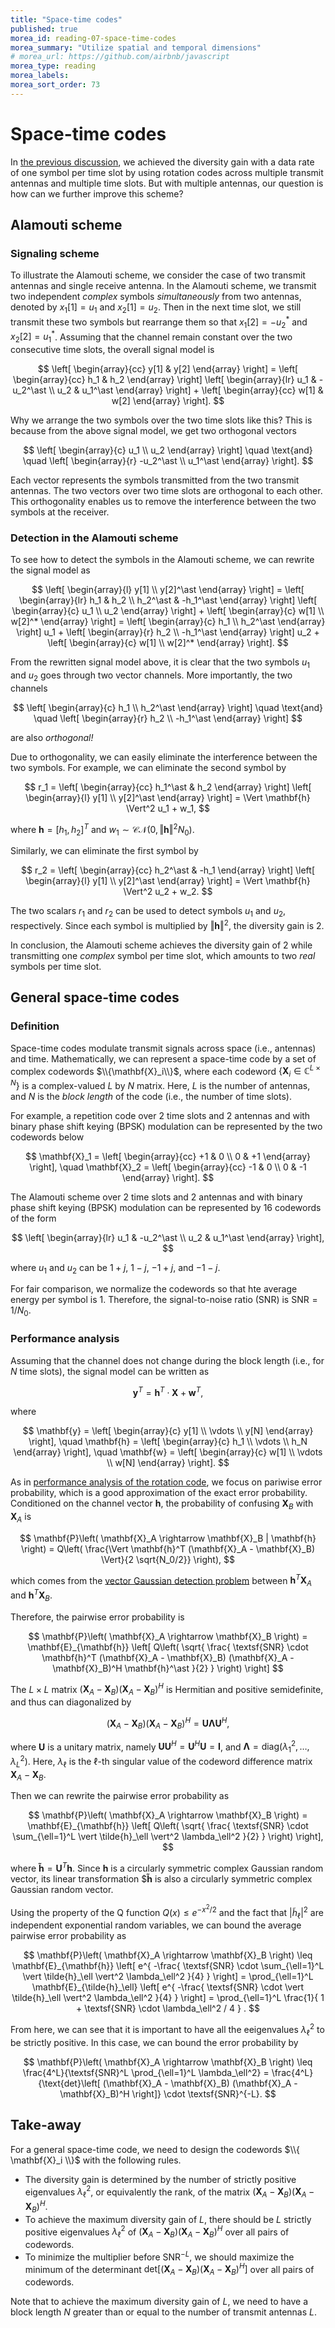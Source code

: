 ```yaml
---
title: "Space-time codes"
published: true
morea_id: reading-07-space-time-codes
morea_summary: "Utilize spatial and temporal dimensions"
# morea_url: https://github.com/airbnb/javascript
morea_type: reading
morea_labels:
morea_sort_order: 73
---
```


# Space-time codes

In [the previous discussion](reading-07-transmit-diversity.html), we achieved the diversity gain with a data rate of one symbol per time slot by using rotation codes across multiple transmit antennas and multiple time slots. But with multiple antennas, our question is how can we further improve this scheme?

## Alamouti scheme

### Signaling scheme

To illustrate the Alamouti scheme, we consider the case of two transmit antennas and single receive antenna. In the Alamouti scheme, we transmit two independent *complex* symbols *simultaneously* from two antennas, denoted by $x_1[1] = u_1$ and $x_2[1] = u_2$. Then in the next time slot, we still transmit these two symbols but rearrange them so that $x_1[2] = -u_2^\ast$ and $x_2[2] = u_1^\ast$. Assuming that the channel remain constant over the two consecutive time slots, the overall signal model is

$$
    \left[ \begin{array}{cc} y[1] & y[2] \end{array} \right] = 
    \left[ \begin{array}{cc} h_1 & h_2 \end{array} \right] 
    \left[ \begin{array}{lr} u_1 & -u_2^\ast \\ u_2 & u_1^\ast \end{array} \right]  + 
    \left[ \begin{array}{cc} w[1] & w[2] \end{array} \right].
$$

Why we arrange the two symbols over the two time slots like this? This is because from the above signal model, we get two orthogonal vectors

$$
\left[ \begin{array}{c} u_1 \\ u_2 \end{array} \right] \quad \text{and} \quad \left[ \begin{array}{r} -u_2^\ast \\ u_1^\ast \end{array} \right].
$$

Each vector represents the symbols transmitted from the two transmit antennas. The two vectors over two time slots are orthogonal to each other. This orthogonality enables us to remove the interference between the two symbols at the receiver. 

### Detection in the Alamouti scheme
To see how to detect the symbols in the Alamouti scheme, we can rewrite the signal model as

$$
    \left[ \begin{array}{l} y[1] \\ y[2]^\ast \end{array} \right] = 
    \left[ \begin{array}{lr} h_1 & h_2 \\ h_2^\ast & -h_1^\ast \end{array} \right] 
    \left[ \begin{array}{c} u_1 \\ u_2 \end{array} \right]  + 
    \left[ \begin{array}{c} w[1] \\ w[2]^* \end{array} \right] = 
    \left[ \begin{array}{c} h_1 \\ h_2^\ast \end{array} \right] u_1 + 
    \left[ \begin{array}{r} h_2 \\ -h_1^\ast \end{array} \right] u_2  + 
    \left[ \begin{array}{c} w[1] \\ w[2]^* \end{array} \right].
$$

From the rewritten signal model above, it is clear that the two symbols $u_1$ and $u_2$ goes through two vector channels. More importantly, the two channels

$$
\left[ \begin{array}{c} h_1 \\ h_2^\ast \end{array} \right] \quad \text{and} \quad \left[ \begin{array}{r} h_2 \\ -h_1^\ast \end{array} \right]
$$

are also *orthogonal!*

Due to orthogonality, we can easily eliminate the interference between the two symbols. For example, we can eliminate the second symbol by

$$
r_1 = \left[ \begin{array}{cc} h_1^\ast & h_2 \end{array} \right] \left[ \begin{array}{l} y[1] \\ y[2]^\ast \end{array} \right] = \Vert \mathbf{h} \Vert^2 u_1 + w_1,
$$

where $\mathbf{h} = [h_1, h_2]^T$ and $w_1 \sim \mathcal{CN}\left(0, \Vert \mathbf{h} \Vert^2 N_0 \right)$.

Similarly, we can eliminate the first symbol by

$$
r_2 = \left[ \begin{array}{cc} h_2^\ast & -h_1 \end{array} \right] \left[ \begin{array}{l} y[1] \\ y[2]^\ast \end{array} \right] = \Vert \mathbf{h} \Vert^2 u_2 + w_2.
$$

The two scalars $r_1$ and $r_2$ can be used to detect symbols $u_1$ and $u_2$, respectively. Since each symbol is multiplied by $\Vert \mathbf{h} \Vert^2$, the diversity gain is 2.

In conclusion, the Alamouti scheme achieves the diversity gain of 2 while transmitting one *complex* symbol per time slot, which amounts to two *real* symbols per time slot.

## General space-time codes

### Definition

Space-time codes modulate transmit signals across space (i.e., antennas) and time. Mathematically, we can represent a space-time code by a set of complex codewords $\\{\mathbf{X}_i\\}$, where each codeword $\{\mathbf{X}_i \in \mathbb{C}^{L \times N}\}$ is a complex-valued $L$ by $N$ matrix. Here, $L$ is the number of antennas, and $N$ is the *block length* of the code (i.e., the number of time slots).

For example, a repetition code over 2 time slots and 2 antennas and with binary phase shift keying (BPSK) modulation can be represented by the two codewords below

$$
\mathbf{X}_1 = \left[ \begin{array}{cc} +1 & 0 \\ 0 & +1 \end{array} \right], \quad \mathbf{X}_2 = \left[ \begin{array}{cc} -1 & 0 \\ 0 & -1 \end{array} \right].
$$

The Alamouti scheme over 2 time slots and 2 antennas and with binary phase shift keying (BPSK) modulation can be represented by 16 codewords of the form

$$
\left[ \begin{array}{lr} u_1 & -u_2^\ast \\ u_2 & u_1^\ast \end{array} \right], 
$$

where $u_1$ and $u_2$ can be $1+j$, $1-j$, $-1+j$, and $-1-j$.

For fair comparison, we normalize the codewords so that hte average energy per symbol is $1$. Therefore, the signal-to-noise ratio (SNR) is $\textsf{SNR} = 1/N_0$.

### Performance analysis

Assuming that the channel does not change during the block length (i.e., for $N$ time slots), the signal model can be written as

$$
\mathbf{y}^T = \mathbf{h}^T \cdot \mathbf{X} + \mathbf{w}^T,
$$

where

$$
\mathbf{y} = \left[ \begin{array}{c} y[1] \\ \vdots \\ y[N] \end{array} \right], \quad \mathbf{h} = \left[ \begin{array}{c} h_1 \\ \vdots \\ h_N \end{array} \right], \quad \mathbf{w} = \left[ \begin{array}{c} w[1] \\ \vdots \\ w[N] \end{array} \right].
$$

As in [performance analysis of the rotation code](../06-time-diversity/reading-06-beyond-repetition-coding.html), we focus on pariwise error probability, which is a good approximation of the exact error probability. Conditioned on the channel vector $\mathbf{h}$, the probability of confusing $\mathbf{X}_B$ with $\mathbf{X}_A$ is

$$
\mathbf{P}\left( \mathbf{X}_A \rightarrow \mathbf{X}_B | \mathbf{h} \right) = Q\left( \frac{\Vert \mathbf{h}^T (\mathbf{X}_A - \mathbf{X}_B) \Vert}{2 \sqrt{N_0/2}} \right),
$$

which comes from the [vector Gaussian detection problem](../06-time-diversity/reading-06-performance-gain-time-diversity.html#detection-in-a-complex-vector-space) between $\mathbf{h}^T \mathbf{X}_A$ and $\mathbf{h}^T \mathbf{X}_B$.

Therefore, the pairwise error probability is

$$
\mathbf{P}\left( \mathbf{X}_A \rightarrow \mathbf{X}_B \right) = \mathbf{E}_{\mathbf{h}} \left[ Q\left( \sqrt{ \frac{ \textsf{SNR} \cdot \mathbf{h}^T (\mathbf{X}_A - \mathbf{X}_B) (\mathbf{X}_A - \mathbf{X}_B)^H \mathbf{h}^\ast }{2} } \right) \right]
$$

The $L \times L$ matrix $(\mathbf{X}_A - \mathbf{X}_B) (\mathbf{X}_A - \mathbf{X}_B)^H$ is Hermitian and positive semidefinite, and thus can diagonalized by

$$
(\mathbf{X}_A - \mathbf{X}_B) (\mathbf{X}_A - \mathbf{X}_B)^H = \mathbf{U} \mathbf{\Lambda} \mathbf{U}^H,
$$

where $\mathbf{U}$ is a unitary matrix, namely $\mathbf{U} \mathbf{U}^H = \mathbf{U}^H \mathbf{U} = \mathbf{I}$, and $\mathbf{\Lambda} = \text{diag} \left( \lambda_1^2, \ldots, \lambda_L^2 \right)$. Here, $\lambda_\ell$ is the $\ell$-th singular value of the codeword difference matrix $\mathbf{X}_A - \mathbf{X}_B$.

Then we can rewrite the pairwise error probability as

$$
\mathbf{P}\left( \mathbf{X}_A \rightarrow \mathbf{X}_B \right) = \mathbf{E}_{\mathbf{h}} \left[ Q\left( \sqrt{ \frac{ \textsf{SNR} \cdot \sum_{\ell=1}^L \vert \tilde{h}_\ell \vert^2 \lambda_\ell^2 }{2} } \right) \right],
$$

where $\mathbf{\tilde{h}} = \mathbf{U}^T \mathbf{h}$. Since $\mathbf{h}$ is a circularly symmetric complex Gaussian random vector, its linear transformation $$\mathbf{\tilde{h}}$ is also a circularly symmetric complex Gaussian random vector.

Using the property of the Q function $Q(x) \leq e^{-x^2/2}$ and the fact that $\vert \tilde{h}_\ell \vert^2$ are independent exponential random variables, we can bound the average pairwise error probability as

$$
\mathbf{P}\left( \mathbf{X}_A \rightarrow \mathbf{X}_B \right) \leq \mathbf{E}_{\mathbf{h}} \left[ e^{ -\frac{ \textsf{SNR} \cdot \sum_{\ell=1}^L \vert \tilde{h}_\ell \vert^2 \lambda_\ell^2 }{4} } \right] 
= \prod_{\ell=1}^L \mathbf{E}_{\tilde{h}_\ell} \left[ e^{ -\frac{ \textsf{SNR} \cdot \vert \tilde{h}_\ell \vert^2 \lambda_\ell^2 }{4} } \right] 
= \prod_{\ell=1}^L \frac{1}{ 1 + \textsf{SNR} \cdot \lambda_\ell^2 / 4 } .
$$

From here, we can see that it is important to have all the eeigenvalues $\lambda_\ell^2$ to be strictly positive. In this case, we can bound the error probability by

$$
\mathbf{P}\left( \mathbf{X}_A \rightarrow \mathbf{X}_B \right) \leq \frac{4^L}{\textsf{SNR}^L \prod_{\ell=1}^L \lambda_\ell^2} = \frac{4^L}{\text{det}\left[ (\mathbf{X}_A - \mathbf{X}_B) (\mathbf{X}_A - \mathbf{X}_B)^H \right]} \cdot \textsf{SNR}^{-L}.
$$

## Take-away

For a general space-time code, we need to design the codewords $\\{ \mathbf{X}_i \\}$ with the following rules.
 - The diversity gain is determined by the number of strictly positive eigenvalues $\lambda_\ell^2$, or equivalently the rank, of the matrix $(\mathbf{X}_A - \mathbf{X}_B) (\mathbf{X}_A - \mathbf{X}_B)^H$.
 - To achieve the maximum diversity gain of $L$, there should be $L$ strictly positive eigenvalues $\lambda_\ell^2$ of $(\mathbf{X}_A - \mathbf{X}_B) (\mathbf{X}_A - \mathbf{X}_B)^H$ over all pairs of codewords.
 - To minimize the multiplier before $\textsf{SNR}^{-L}$, we should maximize the minimum of the determinant $\text{det}\left[ (\mathbf{X}_A - \mathbf{X}_B) (\mathbf{X}_A - \mathbf{X}_B)^H \right]$ over all pairs of codewords.

Note that to achieve the maximum diversity gain of $L$, we need to have a block length $N$ greater than or equal to the number of transmit antennas $L$.
